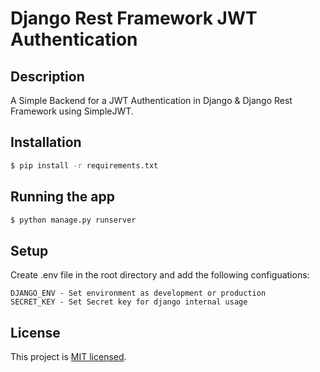 # Django Rest Framework JWT Authentication

## Description

A Simple Backend for a JWT Authentication in Django & Django Rest Framework using SimpleJWT.

## Installation

```sh
$ pip install -r requirements.txt
```

## Running the app

```sh
$ python manage.py runserver
```

## Setup

Create .env file in the root directory and add the following configuations:

```
DJANGO_ENV - Set environment as development or production
SECRET_KEY - Set Secret key for django internal usage
```

## License

This project is [MIT licensed](LICENSE).
